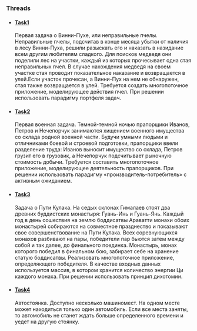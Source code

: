 ### Threads

+ #### [Task1](src/main/java/task1)
  Первая задача о Винни-Пухе, или неправильные пчелы. Неправильные пчелы, 
  подсчитав в конце месяца убытки от наличия в лесу Винни-Пуха, решили 
  разыскать его и наказать в назидание всем другим любителям сладкого. 
  Для поисков медведя они поделили лес на участки, каждый из которых 
  прочесывает одна стая неправильных пчел. В случае нахождения медведя 
  на своем участке стая проводит показательное наказание и возвращается 
  в улей.Если участок прочесан, а Винни-Пух на нем не обнаружен, стая 
  также возвращается в улей. Требуется создать многопоточное приложение, 
  моделирующее действия пчел. При решении использовать парадигму 
  портфеля задач.
+ #### [Task2](src/main/java/task2)
  Первая военная задача. 
  Темной-темной ночью прапорщики Иванов, Петров и Нечепорчук занимаются 
  хищением военного имущества со склада родной военной части. Будучи 
  умными людьми и отличниками боевой и строевой подготовки, прапорщики 
  ввели разделение труда: Иванов выносит имущество со склада, Петров 
  грузит его в грузовик, а Нечепорчук подсчитывает рыночную стоимость 
  добычи. Требуется составить многопоточное приложение, моделирующее 
  деятельность прапорщиков. При решении использовать парадигму 
  «производитель-потребитель» с активным ожиданием.
+ #### [Task3](src/main/java/task3)
   Задача о Пути Кулака. На седых склонах Гималаев стоят два древних 
   буддистских монастыря: Гуань-Инь и Гуань-Янь. Каждый год в день 
   сошествия на землю боддисатвы Араватти монахи обоих монастырей 
   собираются на совместное празднество и показывают свое 
   совершенствование на Пути Кулака. Всех соревнующихся монахов 
   разбивают на пары, победители пар бьются затем между собой и так 
   далее, до финального поединка. Монастырь, монах которого победил в 
   финальном бою, забирает себе на хранение статую боддисатвы. 
   Реализовать многопоточное приложение, определяющего победителя. В 
   качестве входных данных используется массив, в котором хранится 
   количество энергии Ци каждого монаха. При решении использовать 
   принцип дихотомии.
+ #### [Task4](src/main/java/task4)
  Автостоянка. Доступно несколько машиномест.
  На одном месте может находиться только один автомобиль. Если все места
  заняты, то автомобиль не станет ждать больше определенного времени и 
  уедет на другую стоянку.